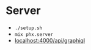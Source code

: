 # Server

- `./setup.sh`
- `mix phx.server`
- [localhost:4000/api/graphiql](http://localhost:4000/api/graphiql)
